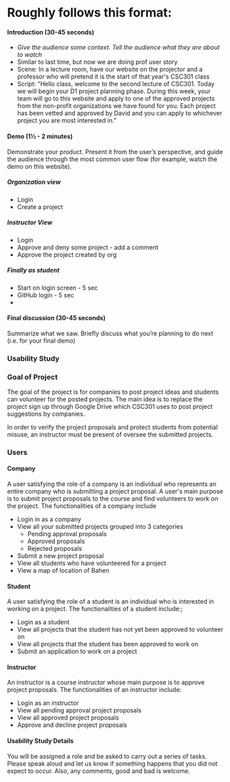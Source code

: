 # Roughly follows this format:
#### Introduction (30-45 seconds)
* *Give the audience some context. Tell the audience what they are about to watch*
* Similar to last time, but now we are doing prof user story 
* Scene: In a lecture room, have our website on the projector and a professor who will pretend it is the start of that year's CSC301 class
* Script: "Hello class, welcome to the second lecture of CSC301. Today we will begin your D1 project planning phase. During this week, your team will go to this website and apply to one of the approved projects from the non-profit organizations we have found for you. Each project has been vetted and approved by David and you can apply to whichever project you are most interested in."

#### Demo (1½ - 2 minutes)
Demonstrate your product. Present it from the user’s perspective, and guide the audience through the most common user flow (for example, watch the demo on this website).

##### Organization view
* Login
* Create a project

##### Instructor View
* Login
* Approve and deny some project - add a comment
* Approve the project created by org 

##### Finally as student 
* Start on login screen - 5 sec
* GitHub login - 5 sec
* 

#### Final discussion (30-45 seconds)
Summarize what we saw. Briefly discuss what you’re planning to do next (i.e. for your final demo)


### Usability Study

### Goal of Project

The goal of the project is for companies to post project ideas and students can volunteer for the posted projects.
The main idea is to replace the project sign up through Google Drive which CSC301 uses to post project suggestions by
companies. 

In order to verify the project proposals and protect students from potential misuse, an instructor must be present of 
oversee the submitted projects.

### Users

#### Company
A user satisfying the role of a company is an individual who represents an entire company who is submitting a project proposal.
A user's main purpose is to submit project proposals to the course and find volunteers to work on the project.
The functionalities of a company include
* Login in as a company
* View all your submitted projects grouped into 3 categories
    * Pending approval proposals
    * Approved proposals
    * Rejected proposals
* Submit a new project proposal
* View all students who have volunteered for a project
* View a map of location of Bahen



#### Student
A user satisfying the role of a student is an individual who is interested in working on a project.
The functionalities of a student include:;
* Login as a student
* View all projects that the student has not yet been approved to volunteer on
* View all projects that the student has been approved to work on
* Submit an application to work on a project

#### Instructor
An instructor is a course instructor whose main purpose is to approve project proposals.
The functionalities of an instructor include:
* Login as an instructor
* View all pending approval project proposals
* View all approved project proposals
* Approve and decline project proposals

#### Usability Study Details
You will be assigned a role and be asked to carry out a series of tasks. Please speak aloud and let 
us know if something happens that you did not expect to occur. Also, any comments, good and bad is welcome.